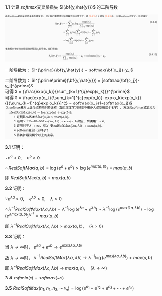 **1.1** 计算 $softmax$交叉熵损失 $l(\bf{y,\hat{y}})$ 的二阶导数

![image](https://github.com/Mushero/d2l_HomeWork/blob/main/3.%20%E7%BA%BF%E6%80%A7%E7%A5%9E%E7%BB%8F%E7%BD%91%E7%BB%9C/img/1.png)

一阶导数为： $l^{\prime}(\bf{y,\hat{y}}) = softmax(\bf{o_j})-y_j$ 

二阶导数为： $l^{\prime\prime}(\bf{y,\hat{y}}) = [softmax(\bf{o_j})-y_j]^{\prime}$
<br/>可得 $ = {\frac{exp(o_k)}{\sum_{k=1}^{q}exp(o_k)}}^{\prime}$<br/> 可得 $ = \frac{exp(o_k){\sum_{k=1}^{q}exp(o_k)}-exp(o_k)exp(o_k)}{[{\sum_{k=1}^{q}exp(o_k)}]^2} = softmax(o_j)(1-softmax(o_j))$
![image](https://github.com/Mushero/d2l_HomeWork/blob/main/3.%20%E7%BA%BF%E6%80%A7%E7%A5%9E%E7%BB%8F%E7%BD%91%E7%BB%9C/img/2.png)

**3.1** 证明：

$\because e^a > 0,\quad e^b > 0$	

$\therefore RealSoftMax(a,b)=\log(e^a+e^b) > \log(e^{max(a,b)}) = max(a,b)$

即 $RealSoftMax(a,b) > max(a,b)$

**3.2** 证明：

$\because e^{\lambda a} > 0, \quad e^{\lambda b} > 0, \quad \lambda > 0$

$\therefore \lambda^{-1} RealSoftMax(\lambda a,\lambda b) = \lambda^{-1}\log(e^{\lambda a} + e^{\lambda b})>\lambda^{-1}\log(e^{max(\lambda a,\lambda b)}) = \log(e^{\lambda max(a,b)})^{\lambda^{-1}} = max(a,b)$

即 $\lambda^{-1} RealSoftMax(\lambda a,\lambda b) > max(a,b),\quad (\lambda>0)$

**3.3** 证明：

当 $\lambda \to \infty$时， $e^{\lambda a} + e^{\lambda b} \to e^{max(\lambda a,\lambda b)}$

故 $\lambda \to \infty$时， $\lambda^{-1} RealSoftMax(\lambda a,\lambda b) \to \lambda^{-1}\log(e^{max(\lambda a,\lambda b)}) = max(a,b)$
 
即 $\lambda^{-1} RealSoftMax(\lambda a,\lambda b) \to max(a,b),\quad (\lambda \to \infty)$

**3.4** $softmin(x) = softmax(-x)$

**3.5** $RealSoftMax(n_1,n_2,n_3,\cdots n_n) = \log(e^{n_1}+e^{n_2}+e^{n_3}+\cdots+e^{n_n})$
